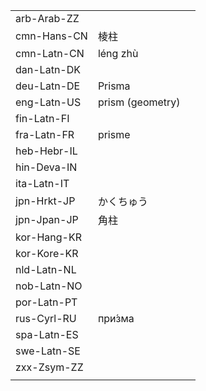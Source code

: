 | | | |
|-|-|-|
| arb-Arab-ZZ |  |  |
| cmn-Hans-CN | 棱柱 |  |
| cmn-Latn-CN | léng zhù |  |
| dan-Latn-DK |  |  |
| deu-Latn-DE | Prisma |  |
| eng-Latn-US | prism (geometry) |  |
| fin-Latn-FI |  |  |
| fra-Latn-FR | prisme |  |
| heb-Hebr-IL |  |  |
| hin-Deva-IN |  |  |
| ita-Latn-IT |  |  |
| jpn-Hrkt-JP | かくちゅう |  |
| jpn-Jpan-JP | 角柱 |  |
| kor-Hang-KR |  |  |
| kor-Kore-KR |  |  |
| nld-Latn-NL |  |  |
| nob-Latn-NO |  |  |
| por-Latn-PT |  |  |
| rus-Cyrl-RU | при́зма |  |
| spa-Latn-ES |  |  |
| swe-Latn-SE |  |  |
| zxx-Zsym-ZZ |  |  |
|  |  |  |
